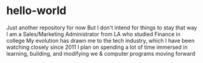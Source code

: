 # hello-world
Just another repository for now
But I don't intend for things to stay that way
I am a Sales/Marketing Administrator from LA who studied Finance in college
My evolution has drawn me to the tech industry, which I have been watching closely since 2011
I plan on spending a lot of time immersed in learning, building, and modifying we & computer programs moving forward
